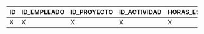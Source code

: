 | ID | ID_EMPLEADO | ID_PROYECTO | ID_ACTIVIDAD | HORAS_ESTIMADAS | HORAS_REALES | PERIODO | COMENTARIO |
|---|---|---|---|---|---|---|---| 
| X | X | X | X | X | X | X | X |  
